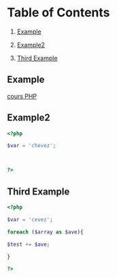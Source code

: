 # Table of Contents

1. [Example](#example)

2. [Example2](#example2)

3. [Third Example](#third-example)

## Example

[cours PHP](./PHP.pdf)



## Example2

```php
<?php

$var = 'chevez';



?>
```

## Third Example

```php
<?php

$var = 'cevez';

foreach ($array as $ave){

$test += $ave;

}

?>
```

